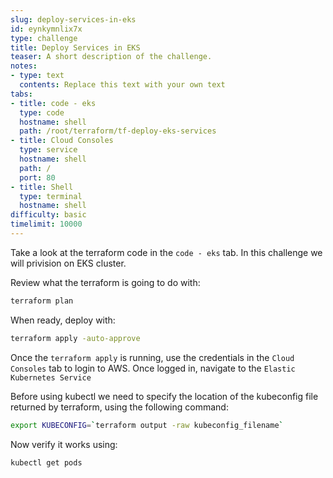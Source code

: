 ```yaml
---
slug: deploy-services-in-eks
id: eynkymnlix7x
type: challenge
title: Deploy Services in EKS
teaser: A short description of the challenge.
notes:
- type: text
  contents: Replace this text with your own text
tabs:
- title: code - eks
  type: code
  hostname: shell
  path: /root/terraform/tf-deploy-eks-services
- title: Cloud Consoles
  type: service
  hostname: shell
  path: /
  port: 80
- title: Shell
  type: terminal
  hostname: shell
difficulty: basic
timelimit: 10000
---
```


Take a look at the terraform code in the `code - eks` tab. In this challenge we will privision on EKS cluster.

Review what the terraform is going to do with:

```sh
terraform plan
```

When ready, deploy with:
```sh
terraform apply -auto-approve
```

Once the `terraform apply` is running, use the credentials in the `Cloud Consoles` tab to login to AWS. Once logged in, navigate to the `Elastic Kubernetes Service`

Before using kubectl we need to specify the location of the kubeconfig file returned by terraform, using the following command:
```sh
export KUBECONFIG=`terraform output -raw kubeconfig_filename`
```

Now verify it works using:
```sh
kubectl get pods
```
